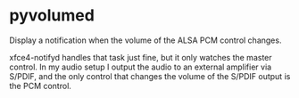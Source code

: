 # pyvolumed

Display a notification when the volume of the ALSA PCM control changes.

xfce4-notifyd handles that task just fine, but it only watches the master control.
In my audio setup I output the audio to an external amplifier via S/PDIF, and the only control that changes
the volume of the S/PDIF output is the PCM control.
